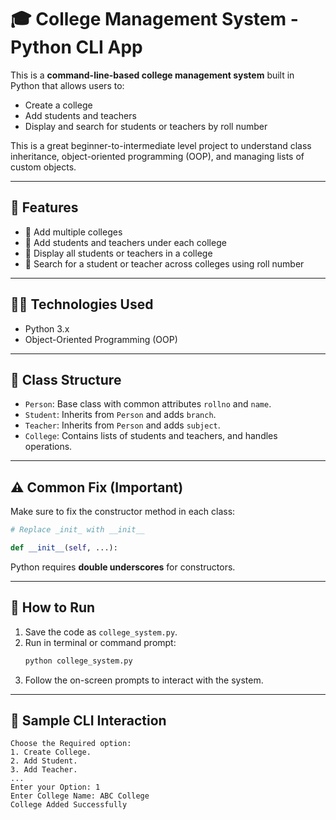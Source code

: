 
# 🎓 College Management System - Python CLI App

This is a **command-line-based college management system** built in Python that allows users to:

- Create a college
- Add students and teachers
- Display and search for students or teachers by roll number

This is a great beginner-to-intermediate level project to understand class inheritance, object-oriented programming (OOP), and managing lists of custom objects.

---

## 📌 Features

- 🔹 Add multiple colleges
- 🔹 Add students and teachers under each college
- 🔹 Display all students or teachers in a college
- 🔹 Search for a student or teacher across colleges using roll number

---

## 🧑‍💻 Technologies Used

- Python 3.x
- Object-Oriented Programming (OOP)

---

## 🧾 Class Structure

- `Person`: Base class with common attributes `rollno` and `name`.
- `Student`: Inherits from `Person` and adds `branch`.
- `Teacher`: Inherits from `Person` and adds `subject`.
- `College`: Contains lists of students and teachers, and handles operations.

---

## ⚠️ Common Fix (Important)

Make sure to fix the constructor method in each class:

```python
# Replace _init_ with __init__

def __init__(self, ...):
```

Python requires **double underscores** for constructors.

---

## 🚀 How to Run

1. Save the code as `college_system.py`.
2. Run in terminal or command prompt:
   ```bash
   python college_system.py
   ```
3. Follow the on-screen prompts to interact with the system.

---

## 📸 Sample CLI Interaction

```
Choose the Required option:
1. Create College.
2. Add Student.
3. Add Teacher.
...
Enter your Option: 1
Enter College Name: ABC College
College Added Successfully
